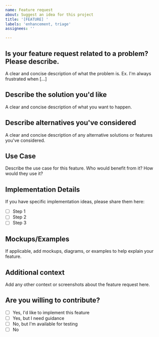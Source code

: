 ```yaml
---
name: Feature request
about: Suggest an idea for this project
title: '[FEATURE] '
labels: 'enhancement, triage'
assignees: ''

---
```


## Is your feature request related to a problem? Please describe.
A clear and concise description of what the problem is. Ex. I'm always frustrated when [...]

## Describe the solution you'd like
A clear and concise description of what you want to happen.

## Describe alternatives you've considered
A clear and concise description of any alternative solutions or features you've considered.

## Use Case
Describe the use case for this feature. Who would benefit from it? How would they use it?

## Implementation Details
If you have specific implementation ideas, please share them here:
- [ ] Step 1
- [ ] Step 2
- [ ] Step 3

## Mockups/Examples
If applicable, add mockups, diagrams, or examples to help explain your feature.

## Additional context
Add any other context or screenshots about the feature request here.

## Are you willing to contribute?
- [ ] Yes, I'd like to implement this feature
- [ ] Yes, but I need guidance
- [ ] No, but I'm available for testing
- [ ] No